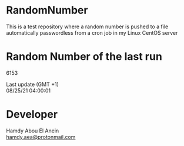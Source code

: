 # RandomNumber    
This is a test repository where a random number is pushed to a file automatically passwordless from a cron job in my Linux CentOS server    
# Random Number of the last run   
6153
      
Last update (GMT +1)    
08/25/21 04:00:01
# Developer    
Hamdy Abou El Anein   
hamdy.aea@protonmail.com
